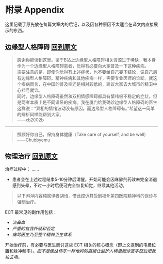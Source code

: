 # 附录 Appendix

这里记载了原先放在每篇文章内的后记，以及因各种原因不太适合在译文内直接展示的东西。

## 边缘型人格障碍 [回到原文](./completed/BPD.md)

> 感谢你能读到这里。鉴于B站上边缘型人格障碍相关资源过于稀缺，我本身作为一个边缘型人格障碍患者，觉得有必要向大家普及一下这种疾病。  
> 需要注意的是，即使你觉得有上述症状，也不要给自己妄下结论，说自己患有边缘型人格障碍。精神疾病和其他疾病一样，需要专业医师的诊断。就这个疾病而言，在中国的普及率还是相对较低的，建议大家去大城市的精卫中心挂号就诊。  
> 同时，边缘型人格障碍虽然和双相情感障碍都具有情绪极不稳定的症状，但是两者本质上是不同谱系的疾病。我在厦门给我确诊边缘型人格障碍的医生这样说：“双相的情绪波动没有原因，而边缘型人格障碍有。”希望这一简单的辨析同样能帮到大家。  
>——xb2002b

---

> 照顾好你自己，保持身体健康（Take care of yourself, and be well）  
>——Chubbyemu

## 物理治疗 [回到原文](./BST.md)

治疗过程中：
……

- 患者会在上述过程结束5-10分钟后清醒，开始可能会因麻醉剂药效未完全消退感到头晕，不过一小时后便可完全恢复知觉，继续其他活动<!--（不还是被关。——译者注）-->。

> 以下*斜体*内容纯属译者胡诌，借此控诉其受到福州第四医院精神科的误诊与强制治疗。

ECT 最常见的副作用包括：

- *流鼻血*
- *严重的自我怀疑和否定*
- *痛骂医生乃至整个精神卫生体系*

开始治疗前，有必要与医生商讨这些 ECT 相关的核心概念（即上文提到的电极位置和脉冲频率）。*而不是像丛伟东一样他妈的直接让监护人稀里糊涂签字然后把我拉去电。*
